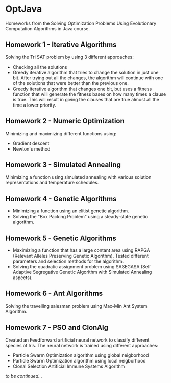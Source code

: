 # OptJava
Homeworks from the Solving Optimization Problems Using Evolutionary Computation Algorithms in Java course.

## Homework 1 - Iterative Algorithms
Solving the Tri SAT problem by using 3 different approaches:

* Checking all the solutions
* Greedy iterative algorithm that tries to change the solution in just one bit. After trying out all the changes, the algorithm will continue with one of the solutions that were better than the previous one.
* Greedy iterative algorithm that changes one bit, but uses a fitness function that will generate the fitness bases on how many times a clause is true. This will result in giving the clauses that are true almost all the time a lower priority.

## Homework 2 - Numeric Optimization
Minimizing and maximizing different functions using:

* Gradient descent
* Newton's method

## Homework 3 - Simulated Annealing
Minimizing a function using simulated annealing with various solution representations and temperature schedules.

## Homework 4 - Genetic Algorithms
* Minimizing a function using an elitist genetic algorithm.
* Solving the "Box Packing Problem" using a steady-state genetic algorithm.

## Homework 5 - Genetic Algorithms
* Maximizing a function that has a large contant area using RAPGA (Relevant Alleles Preserving Genetic Algorithm). Tested different parameters and selection methods for the algorithm.
* Solving the quadratic assignment problem using SASEGASA (Self Adaptive Segregative Genetic Algorithm with Simulated Annealing aspects).

## Homework 6 - Ant Algorithms
Solving the travelling salesman problem using Max-Min Ant System Algorithm.

## Homework 7 - PSO and ClonAlg
Created an Feedforward artificial neural network to classify different species of Iris. The neural network is trained using different approaches:

* Particle Swarm Optimization algorithm using global neigborhood
* Particle Swarm Optimization algorithm using local neigborhood
* Clonal Selection Artificial Immune Systems Algorithm

_to be continued..._
